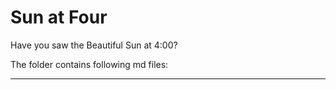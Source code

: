 # Sun at Four

Have you saw the Beautiful Sun at 4:00?

The folder contains following md files:

---
